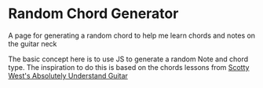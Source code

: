 # Random Chord Generator
A page for generating a random chord to help me learn chords and notes on the guitar neck

The basic concept here is to use JS to generate a random Note and chord type. 
The inspiration to do this is based on the chords lessons from [Scotty West's Absolutely Understand Guitar](https://youtu.be/Gg1L-sBIxnY?si=wiIQd68Dyt9Uye_F)
